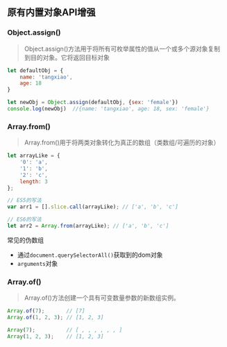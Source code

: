 ## 原有内置对象API增强

### Object.assign()
> Object.assign()方法用于将所有可枚举属性的值从一个或多个源对象复制到目的对象。它将返回目标对象 

```js
let defaultObj = {
    name: 'tangxiao',
    age: 18
}

let newObj = Object.assign(defaultObj, {sex: 'female'})
console.log(newObj)  //{name: 'tangxiao', age: 18, sex: 'female'}
```

### Array.from()
> Array.from()用于将两类对象转化为真正的数组（类数组/可遍历的对象）

```js
let arrayLike = {
    '0': 'a',
    '1': 'b',
    '2': 'c',
    length: 3
};

// ES5的写法
var arr1 = [].slice.call(arrayLike); // ['a', 'b', 'c']

// ES6的写法
let arr2 = Array.from(arrayLike); // ['a', 'b', 'c']
```

常见的伪数组
- 通过`document.querySelectorAll()`获取到的dom对象
- `arguments`对象

### Array.of()
> Array.of()方法创建一个具有可变数量参数的新数组实例。

```js
Array.of(7);       // [7] 
Array.of(1, 2, 3); // [1, 2, 3]

Array(7);          // [ , , , , , , ]
Array(1, 2, 3);    // [1, 2, 3]
```


